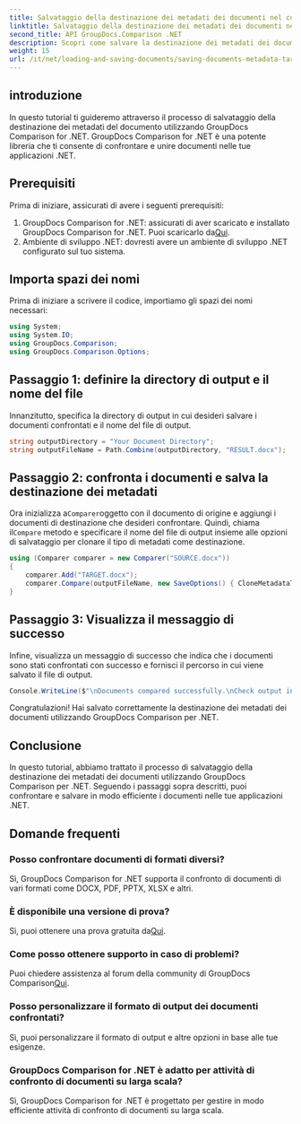 ```yaml
---
title: Salvataggio della destinazione dei metadati dei documenti nel confronto GroupDocs per .NET
linktitle: Salvataggio della destinazione dei metadati dei documenti nel confronto GroupDocs per .NET
second_title: API GroupDocs.Comparison .NET
description: Scopri come salvare la destinazione dei metadati dei documenti utilizzando GroupDocs Comparison for .NET. Semplici passaggi per un confronto efficiente dei documenti nelle applicazioni .NET.
weight: 15
url: /it/net/loading-and-saving-documents/saving-documents-metadata-target/
---
```

## introduzione
In questo tutorial ti guideremo attraverso il processo di salvataggio della destinazione dei metadati del documento utilizzando GroupDocs Comparison for .NET. GroupDocs Comparison for .NET è una potente libreria che ti consente di confrontare e unire documenti nelle tue applicazioni .NET.
## Prerequisiti
Prima di iniziare, assicurati di avere i seguenti prerequisiti:
1.  GroupDocs Comparison for .NET: assicurati di aver scaricato e installato GroupDocs Comparison for .NET. Puoi scaricarlo da[Qui](https://releases.groupdocs.com/comparison/net/).
2. Ambiente di sviluppo .NET: dovresti avere un ambiente di sviluppo .NET configurato sul tuo sistema.

## Importa spazi dei nomi
Prima di iniziare a scrivere il codice, importiamo gli spazi dei nomi necessari:
```csharp
using System;
using System.IO;
using GroupDocs.Comparison;
using GroupDocs.Comparison.Options;
```
## Passaggio 1: definire la directory di output e il nome del file
Innanzitutto, specifica la directory di output in cui desideri salvare i documenti confrontati e il nome del file di output.
```csharp
string outputDirectory = "Your Document Directory";
string outputFileName = Path.Combine(outputDirectory, "RESULT.docx");
```
## Passaggio 2: confronta i documenti e salva la destinazione dei metadati
 Ora inizializza a`Comparer`oggetto con il documento di origine e aggiungi i documenti di destinazione che desideri confrontare. Quindi, chiama il`Compare` metodo e specificare il nome del file di output insieme alle opzioni di salvataggio per clonare il tipo di metadati come destinazione.
```csharp
using (Comparer comparer = new Comparer("SOURCE.docx"))
{
    comparer.Add("TARGET.docx");
    comparer.Compare(outputFileName, new SaveOptions() { CloneMetadataType = MetadataType.Target });
}
```
## Passaggio 3: Visualizza il messaggio di successo
Infine, visualizza un messaggio di successo che indica che i documenti sono stati confrontati con successo e fornisci il percorso in cui viene salvato il file di output.
```csharp
Console.WriteLine($"\nDocuments compared successfully.\nCheck output in {outputDirectory}.");
```
Congratulazioni! Hai salvato correttamente la destinazione dei metadati dei documenti utilizzando GroupDocs Comparison per .NET.

## Conclusione
In questo tutorial, abbiamo trattato il processo di salvataggio della destinazione dei metadati dei documenti utilizzando GroupDocs Comparison per .NET. Seguendo i passaggi sopra descritti, puoi confrontare e salvare in modo efficiente i documenti nelle tue applicazioni .NET.
## Domande frequenti
### Posso confrontare documenti di formati diversi?
Sì, GroupDocs Comparison for .NET supporta il confronto di documenti di vari formati come DOCX, PDF, PPTX, XLSX e altri.
### È disponibile una versione di prova?
 Sì, puoi ottenere una prova gratuita da[Qui](https://releases.groupdocs.com/).
### Come posso ottenere supporto in caso di problemi?
 Puoi chiedere assistenza al forum della community di GroupDocs Comparison[Qui](https://forum.groupdocs.com/c/comparison/12).
### Posso personalizzare il formato di output dei documenti confrontati?
Sì, puoi personalizzare il formato di output e altre opzioni in base alle tue esigenze.
### GroupDocs Comparison for .NET è adatto per attività di confronto di documenti su larga scala?
Sì, GroupDocs Comparison for .NET è progettato per gestire in modo efficiente attività di confronto di documenti su larga scala.